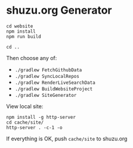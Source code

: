 shuzu.org Generator
===================

```
cd website
npm install
npm run build

cd ..
```

Then choose any of:

- `./gradlew FetchGithubData`
- `./gradlew SyncLocalRepos`
- `./gradlew RenderLiveSearchData`
- `./gradlew BuildWebsiteProject`
- `./gradlew SiteGenerator`

View local site:

```
npm install -g http-server
cd cache/site/
http-server . -c-1 -o
```

If everything is OK, push `cache/site` to shuzu.org
